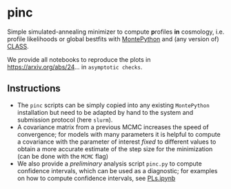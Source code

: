 # pinc
Simple simulated-annealing minimizer to compute **p**rofiles **in** cosmology, i.e. profile likelihoods or global bestfits with [MontePython](https://github.com/brinckmann/montepython_public) and (any version of) [CLASS](https://github.com/lesgourg/class_public). 

We provide all notebooks to reproduce the plots in https://arxiv.org/abs/24... in `asymptotic checks`.

## Instructions
- The `pinc` scripts can be simply copied into any existing `MontePython` installation but need to be adapted by hand to the system and submission protocol (here `slurm`). 
- A covariance matrix from a previous MCMC increases the speed of convergence; for models with many parameters it is helpful to compute a covariance with the parameter of interest *fixed* to different values to obtain a more accurate estimate of the step size for the minimization (can be done with the `MCMC` flag)
- We also provide a *preliminary* analysis script `pinc.py` to compute confidence intervals, which can be used as a diagnostic; for examples on how to compute confidence intervals, see [PLs.ipynb](https://github.com/LauraHerold/pinc/blob/main/asymptotic_checks/notebooks_profiles_Planck%2BBOSS/PLs.ipynb)

